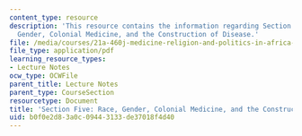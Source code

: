 ```yaml
---
content_type: resource
description: 'This resource contains the information regarding Section Five: Race,
  Gender, Colonial Medicine, and the Construction of Disease.'
file: /media/courses/21a-460j-medicine-religion-and-politics-in-africa-and-the-african-diaspora-spring-2005/b0f0e2d83a0c09443133de37018f4d40_MIT21A_460JS05_3_10_5_460j.pdf
file_type: application/pdf
learning_resource_types:
- Lecture Notes
ocw_type: OCWFile
parent_title: Lecture Notes
parent_type: CourseSection
resourcetype: Document
title: 'Section Five: Race, Gender, Colonial Medicine, and the Construction of Disease'
uid: b0f0e2d8-3a0c-0944-3133-de37018f4d40
---
```

